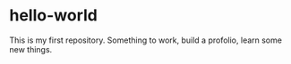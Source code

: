 # hello-world

This is my first repository.  Something to work, build a profolio, learn some new things.
